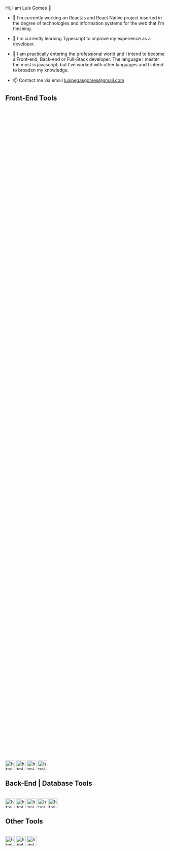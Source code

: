 Hi, I am Luís Gomes 👋

- 🔭 I’m currently working on ReactJs and React Native project inserted in the degree of technologies and information systems for the web that I'm finishing.

- 🌱 I'm currently learning Typescript to improve my experience as a developer.

- 👯 I am practically entering the professional world and I intend to become a Front-end, Back-end or Full-Stack developer. The language I master the most is javascript, but I've worked with other languages and I intend to broaden my knowledge.

- 📫 Contact me via email luispegasgomes@gmail.com

## Front-End Tools
<div style="display: inline_block;"><br/>
  <img align="center" style="margin: 1000px" alt="html5" src="https://cdn-icons-png.flaticon.com/512/174/174854.png" width="30"/>
  <img align="center" alt="html5" src="https://cdn-icons-png.flaticon.com/512/732/732190.png" width="30"/>
  <img align="center" alt="html5" src="https://cdn-icons-png.flaticon.com/512/5968/5968292.png" width="30"/>
  <img align="center" alt="html5" src="https://cdn-icons-png.flaticon.com/512/1183/1183673.png" width="30"/>
  <img align="center" alt="html5" src="https://cdn-icons-png.flaticon.com/512/1126/1126012.png" width="30"/>
</div>

## Back-End | Database Tools
<div style="display: inline_block"><br/>
  <img align="center" alt="html5" src="https://cdn-icons-png.flaticon.com/512/5968/5968350.png" width="30"/>
  <img align="center" alt="html5" src="https://cdn-icons-png.flaticon.com/512/5968/5968322.png" width="30"/>
  <img align="center" alt="html5" src="https://seeklogo.com/images/S/sequelize-logo-9A5075DB9F-seeklogo.com.png" width="30"/>
  <img align="center" alt="html5" src="https://www.pngall.com/wp-content/uploads/13/Mongodb-PNG-Image-HD.png" width="30"/>
  <img align="center" alt="html5" src="https://upload.wikimedia.org/wikipedia/commons/thumb/1/17/GraphQL_Logo.svg/2048px-GraphQL_Logo.svg.png" width="30"/>
</div>

## Other Tools
<div style="display: inline_block"><br/>
  <img align="center" alt="html5" src="https://upload.wikimedia.org/wikipedia/commons/d/d5/Selenium_Logo.png" width="30"/>
  <img align="center" alt="html5" src="https://upload.wikimedia.org/wikipedia/commons/a/ad/Figma-1-logo.png" width="30"/>
  <img align="center" alt="html5" src="https://upload.wikimedia.org/wikipedia/commons/thumb/c/c2/Adobe_XD_CC_icon.svg/2101px-Adobe_XD_CC_icon.svg.png" width="30"/>
</div>



